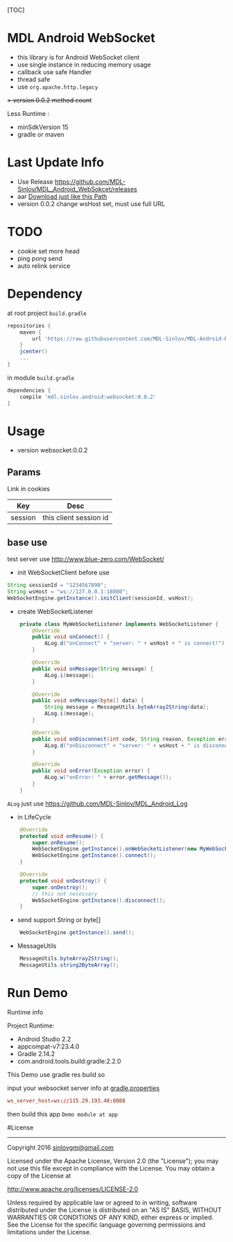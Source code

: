 [TOC]

# MDL Android WebSocket

- this library is for Android WebSocket client
- use single instance in reducing memory usage
- callback use safe Handler
- thread safe
- use `org.apache.http.legacy`

~~> version 0.0.2 method count~~

Less Runtime :
- minSdkVersion 15
- gradle or maven

# Last Update Info

- Use Release https://github.com/MDL-Sinlov/MDL_Android_WebSokcet/releases
- aar [Download just like this Path](https://github.com/MDL-Sinlov/MDL-Android-Repo/raw/master/mvn-repo/mdl/sinlov/android/websocket/0.0.2/websocket-0.0.2.aar)
- version 0.0.2
    change wsHost set, must use full URL

# TODO

- cookie set more head
- ping pong send
- auto relink service

# Dependency

at root project `build.gradle`

```gradle
repositories {
    maven {
        url 'https://raw.githubusercontent.com/MDL-Sinlov/MDL-Android-Repo/master/mvn-repo/'
    }
    jcenter()
    ...
}
```

in module `build.gradle`

```gradle
dependencies {
    compile 'mdl.sinlov.android:websocket:0.0.2'
}
```


# Usage

- version websocket:0.0.2

## Params

Link in cookies

|Key|Desc|
|---|---|
|session|this client session id|


## base use

test server use http://www.blue-zero.com/WebSocket/

- init WebSocketClient before use

```java
String sessionId = "1234567890";
String wsHost = "ws://127.0.0.1:18080";
WebSocketEngine.getInstance().initClient(sessionId, wsHost);
```

- create WebSocketListener

```java
    private class MyWebSocketListener implements WebSocketListener {
        @Override
        public void onConnect() {
            ALog.d("onConnect" + "server: " + wsHost + " is connect!");
        }

        @Override
        public void onMessage(String message) {
            ALog.i(message);
        }

        @Override
        public void onMessage(byte[] data) {
            String message = MessageUtils.byteArray2String(data);
            ALog.i(message);
        }

        @Override
        public void onDisconnect(int code, String reason, Exception error) {
            ALog.d("onDisconnect" + "server: " + wsHost + " is disconnect!");
        }

        @Override
        public void onError(Exception error) {
            ALog.w("onError: " + error.getMessage());
        }
    }
```

`ALog` just use https://github.com/MDL-Sinlov/MDL_Android_Log

- in LifeCycle

```java
    @Override
    protected void onResume() {
        super.onResume();
        WebSocketEngine.getInstance().onWebSocketListener(new MyWebSocketListener());
        WebSocketEngine.getInstance().connect();
    }

    @Override
    protected void onDestroy() {
        super.onDestroy();
        // this not necessary
        WebSocketEngine.getInstance().disconnect();
    }

```

- send support String or byte[]

```java
    WebSocketEngine.getInstance().send();
```


- MessageUtils

```java
    MessageUtils.byteArray2String();
    MessageUtils.string2ByteArray();
```


# Run Demo

Runtime info


Project Runtime:
- Android Studio 2.2
- appcompat-v7:23.4.0
- Gradle 2.14.2
- com.android.tools.build:gradle:2.2.0

This Demo use gradle res build so

input your websocket server info at [gradle.properties](gradle.properties)

```conf
ws_server_host=ws://115.29.193.48:8088
```

then build this app `Demo module at app`

#License

---

Copyright 2016 sinlovgm@gmail.com

Licensed under the Apache License, Version 2.0 (the "License");
you may not use this file except in compliance with the License.
You may obtain a copy of the License at

   http://www.apache.org/licenses/LICENSE-2.0

Unless required by applicable law or agreed to in writing, software
distributed under the License is distributed on an "AS IS" BASIS,
WITHOUT WARRANTIES OR CONDITIONS OF ANY KIND, either express or implied.
See the License for the specific language governing permissions and
limitations under the License.